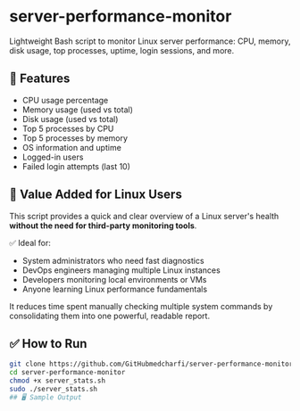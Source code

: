 # server-performance-monitor
Lightweight Bash script to monitor Linux server performance: CPU, memory, disk usage, top processes, uptime, login sessions, and more.
## 🚀 Features

- CPU usage percentage
- Memory usage (used vs total)
- Disk usage (used vs total)
- Top 5 processes by CPU
- Top 5 processes by memory
- OS information and uptime
- Logged-in users
- Failed login attempts (last 10)

## 🧩 Value Added for Linux Users

This script provides a quick and clear overview of a Linux server's health **without the need for third-party monitoring tools**.

✅ Ideal for:
- System administrators who need fast diagnostics  
- DevOps engineers managing multiple Linux instances  
- Developers monitoring local environments or VMs  
- Anyone learning Linux performance fundamentals  

It reduces time spent manually checking multiple system commands by consolidating them into one powerful, readable report.
## ✅ How to Run
```bash
git clone https://github.com/GitHubmedcharfi/server-performance-monitor.git
cd server-performance-monitor
chmod +x server_stats.sh
sudo ./server_stats.sh
## 🖥️ Sample Output
